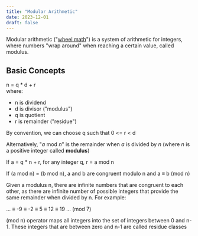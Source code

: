 ```yaml
---
title: "Modular Arithmetic"
date: 2023-12-01
draft: false
---
```


Modular arithmetic ("[wheel math](https://www.youtube.com/watch?v=lJ3CD9M3nEQ)") is a system of arithmetic for integers,
where numbers "wrap around" when reaching a certain value,
called modulus.

## Basic Concepts

n = q * d + r  
where:
- n is dividend
- d is divisor ("modulus")
- q is quotient
- r is remainder ("residue")

By convention, we can choose q such that 0 <= r < d

Alternatively, "*a* mod *n*" is the remainder when *a* is divided by *n*
(where *n* is a positive integer called **modulus**)

If a = q * n + r, for any integer q,
r = a mod n

If (a mod n) = (b mod n),
a and b are congruent modulo n
and a ≡ b (mod n)

Given a modulus n, there are infinite numbers that are congruent to each
other, as there are infinite number of possible integers that provide
the same remainder when divided by n. For example:

... ≡ -9 ≡ -2 ≡ 5 ≡ 12 ≡ 19 ... (mod 7)

(mod n) operator maps all integers into the set of integers between 0 and n-1.
These integers that are between zero and n-1 are called residue classes 
